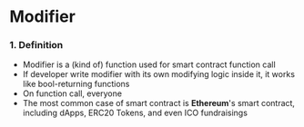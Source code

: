 # Modifier

### 1. Definition
  - Modifier is a (kind of) function used for smart contract function call
  - If developer write modifier with its own modifying logic inside it, it works like bool-returning functions
  - On function call, everyone
  - The most common case of smart contract is **Ethereum**'s smart contract, including dApps, ERC20 Tokens, and even ICO fundraisings